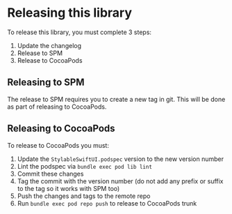 
# Releasing this library

To release this library, you must complete 3 steps:

1. Update the changelog
2. Release to SPM
3. Release to CocoaPods

## Releasing to SPM

The release to SPM requires you to create a new tag in git. This will be done as part of releasing to CocoaPods.

## Releasing to CocoaPods

To release to CocoaPods you must:

1. Update the `StylableSwiftUI.podspec` version to the new version number
2. Lint the podspec via `bundle exec pod lib lint`
3. Commit these changes
4. Tag the commit with the version number (do not add any prefix or suffix to the tag so it works with SPM too)
5. Push the changes and tags to the remote repo
6. Run `bundle exec pod repo push` to release to CocoaPods trunk 
